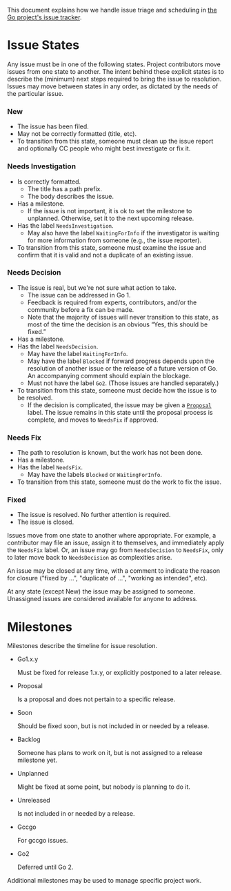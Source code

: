 This document explains how we handle issue triage and scheduling in [the Go project's issue tracker](http://golang.org/issue).

# Issue States

Any issue must be in one of the following states. Project contributors move issues from one state to another. The intent behind these explicit states is to describe the (minimum) next steps required to bring the issue to resolution. Issues may move between states in any order, as dictated by the needs of the particular issue.

### New
- The issue has been filed.
- May not be correctly formatted (title, etc).
- To transition from this state, someone must clean up the issue report and optionally CC people who might best investigate or fix it.

### Needs Investigation
- Is correctly formatted.
  - The title has a path prefix.
  - The body describes the issue.
- Has a milestone.
  - If the issue is not important, it is ok to set the milestone to unplanned. Otherwise, set it to the next upcoming release.
- Has the label `NeedsInvestigation`.
  - May also have the label `WaitingForInfo` if the investigator is waiting for more information from someone (e.g., the issue reporter).
- To transition from this state, someone must examine the issue and confirm that it is valid and not a duplicate of an existing issue.

### Needs Decision
- The issue is real, but we're not sure what action to take.
  - The issue can be addressed in Go 1.
  - Feedback is required from experts, contributors, and/or the community before a fix can be made.
  - Note that the majority of issues will never transition to this state, as most of the time the decision is an obvious “Yes, this should be fixed.”
- Has a milestone.
- Has the label `NeedsDecision`.
  - May have the label `WaitingForInfo`.
  - May have the label `Blocked` if forward progress depends upon the resolution of another issue or the release of a future version of Go. An accompanying comment should explain the blockage.
  - Must not have the label `Go2`. (Those issues are handled separately.)
- To transition from this state, someone must decide how the issue is to be resolved.
    - If the decision is complicated, the issue may be given a [`Proposal`](https://github.com/golang/proposal/) label. The issue remains in this state until the proposal process is complete, and moves to `NeedsFix` if approved.

### Needs Fix
- The path to resolution is known, but the work has not been done.
- Has a milestone.
- Has the label `NeedsFix`.
  - May have the labels `Blocked` or `WaitingForInfo`.
- To transition from this state, someone must do the work to fix the issue.

### Fixed
- The issue is resolved. No further attention is required.
- The issue is closed.

Issues move from one state to another where appropriate. For example, a contributor may file an issue, assign it to themselves, and immediately apply the `NeedsFix` label. Or, an issue may go from `NeedsDecision` to `NeedsFix`, only to later move back to `NeedsDecision` as complexities arise.

An issue may be closed at any time, with a comment to indicate the reason for closure ("fixed by …", "duplicate of …", "working as intended", etc).

At any state (except New) the issue may be assigned to someone.
Unassigned issues are considered available for anyone to address.


# Milestones

Milestones describe the timeline for issue resolution.

- Go1.x.y

    Must be fixed for release 1.x.y, or explicitly postponed to a later release.

- Proposal

    Is a proposal and does not pertain to a specific release.

- Soon

    Should be fixed soon, but is not included in or needed by a release.

- Backlog

    Someone has plans to work on it, but is not assigned to a release milestone yet.

- Unplanned

    Might be fixed at some point, but nobody is planning to do it.

- Unreleased

    Is not included in or needed by a release.

- Gccgo

    For gccgo issues.

- Go2

    Deferred until Go 2.

Additional milestones may be used to manage specific project work.